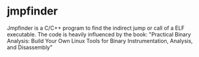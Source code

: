 jmpfinder
=========

Jmpfinder is a C/C++ program to find the indirect jump or call of a ELF executable. The code is heavily influenced by the book: "Practical Binary Analysis: Build Your Own Linux Tools for Binary Instrumentation, Analysis, and Disassembly"

